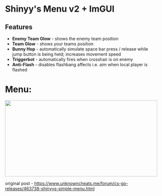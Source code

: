 # Shinyy's Menu v2 + ImGUI
## Features
*   **Enemy Team Glow** - shows the enemy team position
*   **Team Glow** - shows your teams position
*   **Bunny Hop** - automatically simulate space bar press / release while jump button is being held; increases movement speed
*   **Triggerbot** - automatically fires when crosshair is on enemy
*   **Anti-Flash** - disables flashbang affects i.e. aim when local player is flashed

# Menu:
<img width="500" height="250" src="https://i.imgur.com/n2SUUaP.png">

original post - https://www.unknowncheats.me/forum/cs-go-releases/463738-shinyys-simple-menu.html
